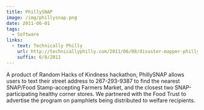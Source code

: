 ```yaml
---
title: PhillySNAP
image: /img/phillysnap.png
date: 2011-06-01
tags:
  - Software
links:
  - text: Technically Philly
    url: http://technicallyphilly.com/2011/06/08/disaster-mapper-philly-snap-star-at-random-hacks-of-kindness-philadelphia-video
    suffix: 6/8/2011
---
```

A product of Random Hacks of Kindness hackathon, PhillySNAP allows users to text their street address to 267-293-9387 to find the nearest SNAP/Food Stamp-accepting Farmers Market, and the closest two SNAP-participating healthy corner stores. We partnered with the Food Trust to advertise the program on pamphlets being distributed to welfare recipients.
